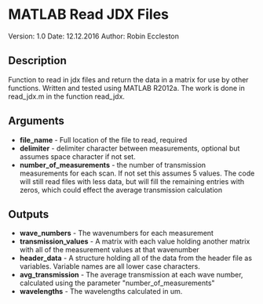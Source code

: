 # MATLAB Read JDX Files

Version: 1.0
Date: 12.12.2016
Author: Robin Eccleston

## Description

Function to read in jdx files and return the data in a matrix for use by other functions. Written and tested using MATLAB R2012a. The work is done in read_jdx.m in the function read_jdx.

## Arguments


* **file_name** - Full location of the file to read, required
* **delimiter** - delimiter character between measurements, optional but assumes space character if not set.
* **number_of_measurements** - the number of transmission measurements for each scan. If not set this assumes 5 values. The code will still read files with less data, but will fill the remaining entries with zeros, which could effect the average transmission calculation
 
## Outputs

* **wave_numbers** - The wavenumbers for each measurement
* **transmission_values** - A matrix with each value holding another matrix with all of the measurement values at that wavenumber
* **header_data** - A structure holding all of the data from the header file as variables. Variable names are all lower case characters.
* **avg_transmission** - The average transmission at each wave number, calculated using the parameter "number_of_measurements"
* **wavelengths** - The wavelengths calculated in um.

